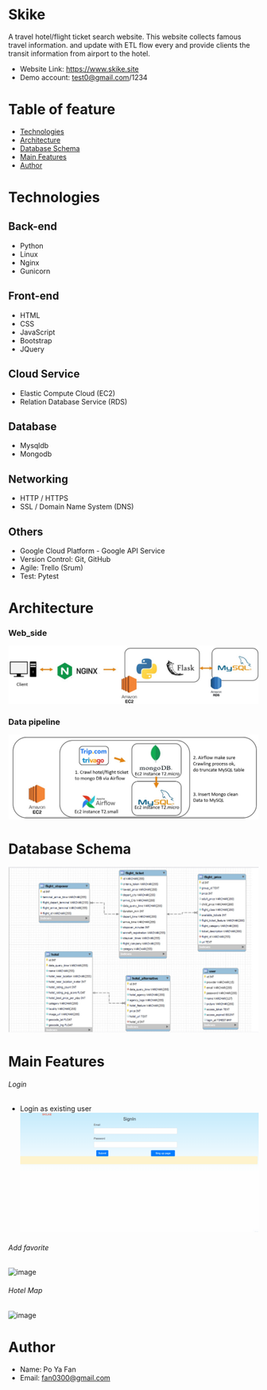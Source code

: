 # Skike
A travel hotel/flight ticket search website. This website collects famous travel information. and update with ETL flow every and provide clients the transit information from airport to the hotel.
* Website Link: https://www.skike.site
* Demo account: test0@gmail.com/1234
# Table of feature
* [Technologies](https://github.com/asd0300/skike/blob/master/Main_20211013_project/README.md#technologies)
* [Architecture](https://github.com/asd0300/skike/blob/master/Main_20211013_project/README.md#architecture)
* [Database Schema](https://github.com/asd0300/skike/blob/master/Main_20211013_project/README.md#database-schema)
* [Main Features](https://github.com/asd0300/skike/blob/master/Main_20211013_project/README.md#main-features)
* [Author](https://github.com/asd0300/skike/blob/master/Main_20211013_project/README.md#author)
# Technologies
## Back-end
* Python
* Linux
* Nginx
* Gunicorn
## Front-end
* HTML
* CSS
* JavaScript
* Bootstrap
* JQuery
## Cloud Service
* Elastic Compute Cloud (EC2)
* Relation Database Service (RDS)
## Database
* Mysqldb
* Mongodb
## Networking
* HTTP / HTTPS
* SSL / Domain Name System (DNS)
## Others
* Google Cloud Platform - Google API Service
* Version Control: Git, GitHub
* Agile: Trello (Srum)
* Test: Pytest
# Architecture
### Web_side
![image](https://github.com/asd0300/skike/blob/master/Main_20211013_project/skike_report/readme.jpg)
### Data pipeline
![image](https://github.com/asd0300/skike/blob/master/Main_20211013_project/skike_report/skike_architecture_data_pipeline.jpg)
# Database Schema
![image](https://github.com/asd0300/skike/blob/master/Main_20211013_project/skike_report/skike_database_schema.jpg)
# Main Features
###### Login
* Login as existing user
![image](https://github.com/asd0300/skike/blob/master/Main_20211013_project/skike_report/logging2.gif)
###### Add favorite
![image](https://github.com/asd0300/skike/blob/master/Main_20211013_project/skike_report/Add_favorite_browse_pic.gif)
###### Hotel Map
![image](https://github.com/asd0300/skike/blob/master/Main_20211013_project/skike_report/hotel_detail_redirect_fastload2.gif)
# Author
* Name: Po Ya Fan
* Email: fan0300@gmail.com
